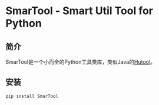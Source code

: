 # SmarTool - Smart Util Tool for Python

## 简介

SmarTool是一个小而全的Python工具类库，类似Java的[Hutool][1]。

## 安装

`pip install SmarTool`



[1]: https://github.com/dromara/hutool

